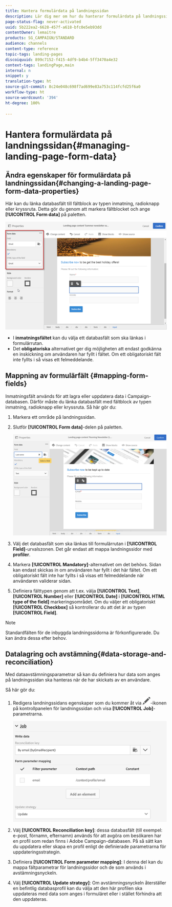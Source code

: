 ```yaml
---
title: Hantera formulärdata på landningssidan
description: Lär dig mer om hur du hanterar formulärdata på landningssidan.
page-status-flag: never-activated
uuid: 5b222ea2-6628-457f-a618-bfc0e5eb93dd
contentOwner: lemaitre
products: SG_CAMPAIGN/STANDARD
audience: channels
content-type: reference
topic-tags: landing-pages
discoiquuid: 899c7152-f415-4df9-b4b4-5ff3470a4e32
context-tags: landingPage,main
internal: n
snippet: y
translation-type: ht
source-git-commit: 8c24e048c698f7ad699e83a753c114fcfd25f6a0
workflow-type: ht
source-wordcount: '394'
ht-degree: 100%

---
```



# Hantera formulärdata på landningssidan{#managing-landing-page-form-data}

## Ändra egenskaper för formulärdata på landningssidan{#changing-a-landing-page-form-data-properties}

Här kan du länka databasfält till fältblock av typen inmatning, radioknapp eller kryssruta. Detta gör du genom att markera fältblocket och ange **[!UICONTROL Form data]** på paletten.

![](assets/delivery_content_9.png)

* I **inmatningsfältet** kan du välja ett databasfält som ska länkas i formulärrutan.
* Det **obligatoriska** alternativet ger dig möjligheten att endast godkänna en inskickning om användaren har fyllt i fältet. Om ett obligatoriskt fält inte fyllts i så visas ett felmeddelande.

## Mappning av formulärfält {#mapping-form-fields}

Inmatningsfält används för att lagra eller uppdatera data i Campaign-databasen.  Därför måste du länka databasfält med fältblock av typen inmatning, radioknapp eller kryssruta. Så här gör du:

1. Markera ett område på landningssidan.
1. Slutför **[!UICONTROL Form data]**-delen på paletten.

   ![](assets/editing_lp_content_4.png)

1. Välj det databasfält som ska länkas till formulärrutan i **[!UICONTROL Field]**-urvalszonen.  Det går endast att mappa landningssidor med **profiler**.

1. Markera **[!UICONTROL Mandatory]**-alternativet om det behövs.  Sidan kan endast skickas in om användaren har fyllt i det här fältet.  Om ett obligatoriskt fält inte har fyllts i så visas ett felmeddelande när användaren validerar sidan.

1. Definiera fälttypen genom att t.ex. välja **[!UICONTROL Text]**, **[!UICONTROL Number]** eller **[!UICONTROL Date]** i **[!UICONTROL HTML type of the field]** markeringsområdet.
Om du väljer ett obligatoriskt **[!UICONTROL Checkbox]** så kontrollerar du att det är av typen **[!UICONTROL Field]**.

>[!NOTE]
>
>Standardfälten för de inbyggda landningssidorna är förkonfigurerade.  Du kan ändra dessa efter behov.

## Datalagring och avstämning{#data-storage-and-reconciliation}

Med dataavstämningsparametrar så kan du definiera hur data som anges på landningssidan ska hanteras när de har skickats av en användare.

Så här gör du:

1. Redigera landningssidans egenskaper som du kommer åt via ![](assets/edit_darkgrey-24px.png)-ikonen på kontrollpanelen för landningssidan och visa **[!UICONTROL Job]**-parametrarna.

   ![](assets/lp_parameters_4.png)

1. Välj **[!UICONTROL Reconciliation key]**: dessa databasfält (till exempel: e-post, förnamn, efternamn) används för att avgöra om besökaren har en profil som redan finns i Adobe Campaign-databasen.  På så sätt kan du uppdatera eller skapa en profil enligt de definierade parametrarna för uppdateringsstrategin.
1. Definiera **[!UICONTROL Form parameter mapping]**: I denna del kan du mappa fältparametrar för landningssidor och de som används i avstämningsnyckeln.
1. Välj **[!UICONTROL Update strategy]**: Om avstämningsnyckeln återställer en befintlig databasprofil kan du välja att den här profilen ska uppdateras med data som anges i formuläret eller i stället förhindra att den uppdateras.
